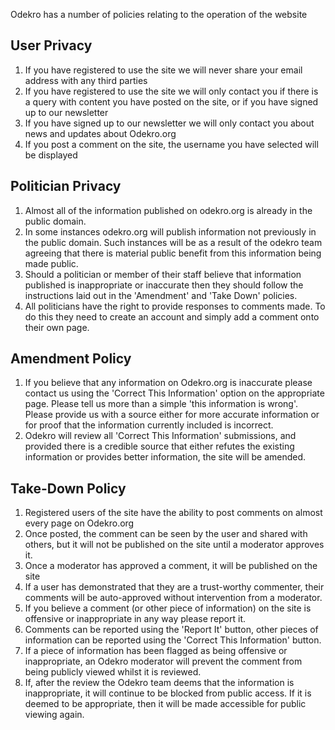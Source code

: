 Odekro has a number of policies relating to the operation of the website 

## User Privacy
1. If you have registered to use the site we will never share your email address with any third parties
1. If you have registered to use the site we will only contact you if there is a query with content you have posted on the site, or if you have signed up to our newsletter
1. If you have signed up to our newsletter we will only contact you about news and updates about Odekro.org
1. If you post a comment on the site, the username you have selected will be displayed

## Politician Privacy
1. Almost all of the information published on odekro.org is already in the public domain.
1. In some instances odekro.org will publish information not previously in the public domain. Such instances will be as a result of the odekro team agreeing that there is material public benefit from this information being made public.
1. Should a politician or member of their staff believe that information published is inappropriate or inaccurate then they should follow the instructions laid out in the 'Amendment' and 'Take Down' policies.
1. All politicians have the right to provide responses to comments made. To do this they need to create an account and simply add a comment onto their own page.

## Amendment Policy
1. If you believe that any information on Odekro.org is inaccurate please contact us using the 'Correct This Information' option on the appropriate page. Please tell us more than a simple 'this information is wrong'. Please provide us with a source either for more accurate information or for proof that the information currently included is incorrect.
1. Odekro will review all 'Correct This Information' submissions, and provided there is a credible source that either refutes the existing information or provides better information, the site will be amended.

## Take-Down Policy
1. Registered users of the site have the ability to post comments on almost every page on Odekro.org
1. Once posted, the comment can be seen by the user and shared with others, but it will not be published on the site until a moderator approves it.
1. Once a moderator has approved a comment, it will be published on the site
1. If a user has demonstrated that they are a trust-worthy commenter, their comments will be auto-approved without intervention from a moderator.
1. If you believe a comment (or other piece of information) on the site is offensive or inappropriate in any way please report it.
1. Comments can be reported using the 'Report It' button, other pieces of information can be reported using the 'Correct This Information' button.
1. If a piece of information has been flagged as being offensive or inappropriate, an Odekro moderator will prevent the comment from being publicly viewed whilst it is reviewed.
1. If, after the review the Odekro team deems that the information is inappropriate, it will continue to be blocked from public access. If it is deemed to be appropriate, then it will be made accessible for public viewing again.
